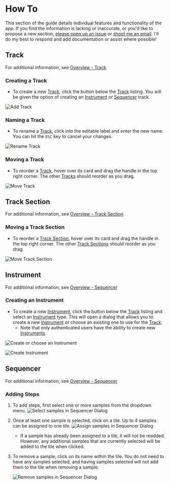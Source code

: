 # How To

This section of the guide details individual features and functionality of the app. If you find the information is lacking or inaccurate, or you'd like to propose a new section, [please open up an issue](https://github.com/brandongregoryscott/beets/issues/new) or [shoot me an email](mailto:contact@brandonscott.me). I'll do my best to respond and add documentation or assist where possible!

## Track

For additional information, see [Overview - Track](./overview#track)

### Creating a Track

-   To create a new [Track](#track), click the button below the [Track](#track) listing. You will be given the option of creating an [Instrument](#instrument) or [Sequencer](#sequencer) track.

![Add Track](../../public/assets/AddTrack.png)

### Naming a Track

-   To rename a [Track](#track), click into the editable label and enter the new name. You can hit the `ESC` key to cancel your changes.

![Rename Track](../../public/assets/RenameTrack.png)

### Moving a Track

-   To reorder a [Track](#track), hover over its card and drag the handle in the top right corner. The other [Tracks](#track) should reorder as you drag.

![Move Track](../../public/assets/MoveTrack.gif)

## Track Section

For additional information, see [Overview - Track Section](./overview#track-section)

### Moving a Track Section

-   To reorder a [Track Section](#track-section), hover over its card and drag the handle in the top right corner. The other [Track Sections](#track-section) should reorder as you drag.

![Move Track Section](../../public/assets/MoveTrackSection.gif)

## Instrument

For additional information, see [Overview - Sequencer](./overview#instrument)

### Creating an Instrument

-   To create a new [Instrument](#instrument), click the button below the [Track](#track) listing and select an [Instrument](#instrument) type. This will open a dialog that allows you to create a new [Instrument](#instrument) or choose an existing one to use for the [Track](#track).
    -   Note that only authenticated users have the ability to create new [Instruments](#instrument).

![Create or choose an Instrument](../../public/assets/CreateOrChooseInstrument.png)

![Create Instrument](../../public/assets/CreateInstrument.png)

## Sequencer

For additional information, see [Overview - Sequencer](./overview#sequener)

### Adding Steps

1. To add steps, first select one or more samples from the dropdown menu.
   ![Select samples in Sequencer Dialog](../../public/assets/SequencerSelectSamples.png)
1. Once at least one sample is selected, click on a tile. Up to 4 samples can be assigned to one tile.
   ![Assign samples in Sequencer Dialog](../../public/assets/SequencerSelectAssignSamples.gif)
    - If a sample has already been assigned to a tile, it will not be readded. However, any additional samples that are currently selected will be added to the tile when clicked.
1. To remove a sample, click on its name within the tile. You do not need to have any samples selected, and having samples selected will not add them to the tile when removing a sample.

    ![Remove samples in Sequencer Dialog](../../public/assets/SequencerRemoveSamples.gif)

